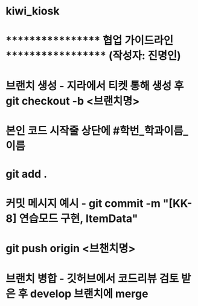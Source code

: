 # kiwi_kiosk


# **************** 협업 가이드라인 ***************** (작성자: 진명인)

# 브랜치 생성 - 지라에서 티켓 통해 생성 후 git checkout -b <브랜치명>
# 본인 코드 시작줄 상단에 #학번_학과이름_이름 
# git add .
# 커밋 메시지 예시 -  git commit -m "[KK-8] 연습모드 구현, ItemData"
# git push origin <브챈치명>
# 브랜치 병합 - 깃허브에서 코드리뷰 검토 받은 후 develop 브랜치에 merge
